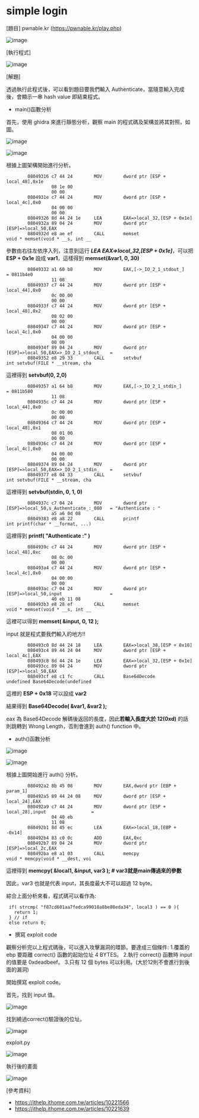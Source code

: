 # simple login

[題目] pwnable.kr (https://pwnable.kr/play.php)

![image](https://github.com/PenguinBear-cyber/The-Attack-and-Defense-of-Computer/blob/main/Practice/LAB4/image/simple%20login_topic.jpg)

[執行程式]

![image](https://github.com/PenguinBear-cyber/The-Attack-and-Defense-of-Computer/blob/main/Practice/LAB4/image/simple%20login_excute.jpg)

[解題]

透過執行此程式後，可以看到題目要我們輸入 Authenticate，當隨意輸入完成後，會顯示一串 hash value 即結束程式。


* main()函數分析

首先，使用 ghidra 來進行靜態分析，觀察 main 的程式碼及架構並將其對照，如圖。

![image](https://github.com/PenguinBear-cyber/The-Attack-and-Defense-of-Computer/blob/main/Practice/LAB4/image/simple%20login_maincode.jpg)

![image](https://github.com/PenguinBear-cyber/The-Attack-and-Defense-of-Computer/blob/main/Practice/LAB4/image/simple%20login_main.jpg)

根據上圖架構開始進行分析。

```
        08049316 c7 44 24        MOV        dword ptr [ESP + local_48],0x1e
                 08 1e 00 
                 00 00
        0804931e c7 44 24        MOV        dword ptr [ESP + local_4c],0x0
                 04 00 00 
                 00 00
        08049326 8d 44 24 1e     LEA        EAX=>local_32,[ESP + 0x1e]
        0804932a 89 04 24        MOV        dword ptr [ESP]=>local_50,EAX
        0804932d e8 ae ef        CALL       memset                                           void * memset(void * __s, int __
```
參數由右往左依序入列，注意到這行 **_LEA  EAX=>local_32,[ESP + 0x1e]_**，可以把 **ESP + 0x1e** 設成 **var1**，這樣得到 **memset(&var1, 0, 30)**

```
        08049332 a1 60 b8        MOV        EAX,[->_IO_2_1_stdout_]                          = 0811b4e0
                 11 08
        08049337 c7 44 24        MOV        dword ptr [ESP + local_44],0x0
                 0c 00 00 
                 00 00
        0804933f c7 44 24        MOV        dword ptr [ESP + local_48],0x2
                 08 02 00 
                 00 00
        08049347 c7 44 24        MOV        dword ptr [ESP + local_4c],0x0
                 04 00 00 
                 00 00
        0804934f 89 04 24        MOV        dword ptr [ESP]=>local_50,EAX=>_IO_2_1_stdout_   = 
        08049352 e8 29 33        CALL       setvbuf                                          int setvbuf(FILE * __stream, cha
```
這裡得到 **setvbuf(0, 2,0)**

```
        08049357 a1 64 b8        MOV        EAX,[->_IO_2_1_stdin_]                           = 0811b580
                 11 08
        0804935c c7 44 24        MOV        dword ptr [ESP + local_44],0x0
                 0c 00 00 
                 00 00
        08049364 c7 44 24        MOV        dword ptr [ESP + local_48],0x1
                 08 01 00 
                 00 00
        0804936c c7 44 24        MOV        dword ptr [ESP + local_4c],0x0
                 04 00 00 
                 00 00
        08049374 89 04 24        MOV        dword ptr [ESP]=>local_50,EAX=>_IO_2_1_stdin_    = 
        08049377 e8 04 33        CALL       setvbuf                                          int setvbuf(FILE * __stream, cha
```
這裡得到 **setvbuf(stdin, 0, 1, 0)**

```
        0804937c c7 04 24        MOV        dword ptr [ESP]=>local_50,s_Authenticate_:_080   = "Authenticate : "
                 a5 a6 0d 08
        08049383 e8 a8 22        CALL       printf                                           int printf(char * __format, ...)
```
這裡得到 **printf( "Authenticate :" )**

```
        0804939c c7 44 24        MOV        dword ptr [ESP + local_48],0xc
                 08 0c 00 
                 00 00
        080493a4 c7 44 24        MOV        dword ptr [ESP + local_4c],0x0
                 04 00 00 
                 00 00
        080493ac c7 04 24        MOV        dword ptr [ESP]=>local_50,input                  = 
                 40 eb 11 08
        080493b3 e8 28 ef        CALL       memset                                           void * memset(void * __s, int __
```
這裡可以得到 **memset( &input, 0, 12 );**

input 就是程式要我們輸入的地方!!

```
        080493c0 8d 44 24 18     LEA        EAX=>local_38,[ESP + 0x18]
        080493c4 89 44 24 04     MOV        dword ptr [ESP + local_4c],EAX
        080493c8 8d 44 24 1e     LEA        EAX=>local_32,[ESP + 0x1e]
        080493cc 89 04 24        MOV        dword ptr [ESP]=>local_50,EAX
        080493cf e8 c1 fc        CALL       Base64Decode                                     undefined Base64Decode(undefined
```
這裡的 **ESP + 0x18** 可以設成 **var2**

結果得到 **Base64Decode( &var1, &var2 );**

eax 為 Base64Decode 解碼後返回的長度，因此**若輸入長度大於 12(0xd)** 的話則跳轉到 Wrong Length，否則會進到 auth() function 中。

* auth()函數分析

![image](https://github.com/PenguinBear-cyber/The-Attack-and-Defense-of-Computer/blob/main/Practice/LAB4/image/simple%20login_authcode.jpg)

![image](https://github.com/PenguinBear-cyber/The-Attack-and-Defense-of-Computer/blob/main/Practice/LAB4/image/simple%20login_auth.jpg)

根據上圖開始進行 auth() 分析。

```
        080492a2 8b 45 08        MOV        EAX,dword ptr [EBP + param_1]
        080492a5 89 44 24 08     MOV        dword ptr [ESP + local_24],EAX
        080492a9 c7 44 24        MOV        dword ptr [ESP + local_28],input                 = 
                 04 40 eb 
                 11 08
        080492b1 8d 45 ec        LEA        EAX=>local_18,[EBP + -0x14]
        080492b4 83 c0 0c        ADD        EAX,0xc
        080492b7 89 04 24        MOV        dword ptr [ESP]=>local_2c,EAX
        080492ba e8 a1 03        CALL       memcpy                                           void * memcpy(void * __dest, voi
```
這裡得到 **memcpy( &local1, &input, var3 ); # var3就是main傳過來的參數**

因此，var3 也就是代表 input，其長度最大不可以超過 12 byte。

綜合上面分析來看，程式碼可以看作為:
```
 if( strcmp( "f87cd601aa7fedca99018a8be88eda34", local3 ) == 0 ){
   return 1;
 } // if
 else return 0;
```


* 撰寫 exploit code

觀察分析完以上程式碼後，可以進入攻擊漏洞的環節。要達成三個條件:
1.覆蓋的 ebp 要距離 correct() 函數的起始位址 4 BYTES。
2.執行 correct() 函數時 input 的值要是 0xdeadbeef。
3.只有 12 個 bytes 可以利用。(大於12則不會進行到後面的漏洞)

開始撰寫 exploit code。

首先，找到 input 值。

![image](https://github.com/PenguinBear-cyber/The-Attack-and-Defense-of-Computer/blob/main/Practice/LAB4/image/simple%20login_input.jpg)

找到繞過correct()驗證後的位址。

![image](https://github.com/PenguinBear-cyber/The-Attack-and-Defense-of-Computer/blob/main/Practice/LAB4/image/simple%20login_correct.jpg)

exploit.py

![image](https://github.com/PenguinBear-cyber/The-Attack-and-Defense-of-Computer/blob/main/Practice/LAB4/image/simple%20login_exploit.jpg)

執行後的畫面

![image](https://github.com/PenguinBear-cyber/The-Attack-and-Defense-of-Computer/blob/main/Practice/LAB4/image/simple%20login_final.jpg)


[參考資料]
* https://ithelp.ithome.com.tw/articles/10221566
* https://ithelp.ithome.com.tw/articles/10221639
